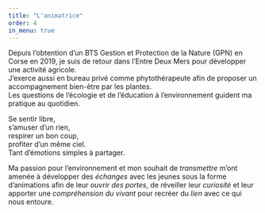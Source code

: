 ```yaml
---
title: "L'animatrice"
order: 4
in_menu: true
---
```

Depuis l’obtention d’un BTS Gestion et Protection de la Nature (GPN) en Corse en 2019, je suis de retour dans l’Entre Deux Mers pour développer 
une activité agricole.   
J’exerce aussi en bureau privé comme phytothérapeute afin de proposer un accompagnement bien-être par les plantes.   
Les questions de l’écologie et de l’éducation 
à l’environnement guident ma pratique au quotidien.  


Se sentir libre,   
s’amuser d’un rien,   
respirer un bon coup,   
profiter d’un même ciel.   
Tant d’émotions simples à partager.  

Ma passion pour l’environnement et mon souhait de _transmettre_ m’ont amenée à développer des _échanges_ avec les jeunes sous la forme d’animations afin de leur _ouvrir des portes_, de réveiller 
leur _curiosité_ et leur apporter une _compréhension du vivant_ pour recréer du _lien_ avec ce qui nous entoure. 